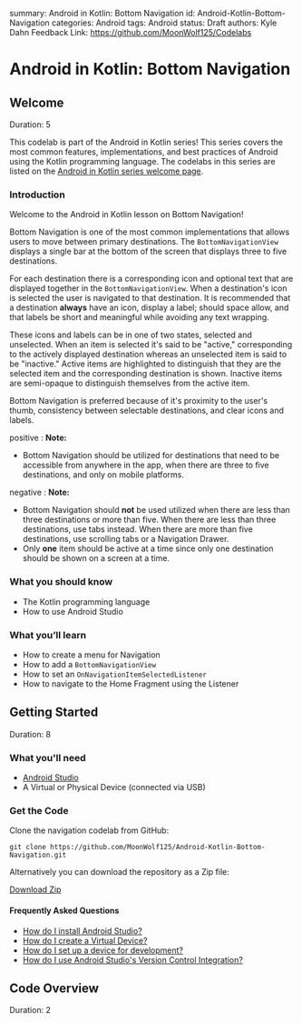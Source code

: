 summary: Android in Kotlin: Bottom Navigation
id: Android-Kotlin-Bottom-Navigation
categories: Android
tags: Android
status: Draft
authors: Kyle Dahn
Feedback Link: https://github.com/MoonWolf125/Codelabs

# Android in Kotlin: Bottom Navigation

<!-- ------------------------ -->
## Welcome 
Duration: 5

This codelab is part of the Android in Kotlin series! This series covers the most common features,
implementations, and best practices of Android using the Kotlin programming language. The codelabs
in this series are listed on the [Android in Kotlin series welcome page](../Android-Kotlin-Series-Welcome/index.html?index=..%2F..index).

### Introduction
Welcome to the Android in Kotlin lesson on Bottom Navigation!

Bottom Navigation is one of the most common implementations that allows users to move between
primary destinations. The `BottomNavigationView` displays a single bar at the bottom of the screen
that displays three to five destinations.

For each destination there is a corresponding icon and optional text that are displayed together in
the `BottomNavigationView`. When a destination's icon is selected the user is navigated to that
destination. It is recommended that a destination **always** have an icon, display a label; should
space allow, and that labels be short and meaningful while avoiding any text wrapping.

These icons and labels can be in one of two states, selected and unselected. When an item is selected
it's said to be "active," corresponding to the actively displayed destination whereas an unselected
item is said to be "inactive." Active items are highlighted to distinguish that they are the selected
item and the corresponding destination is shown. Inactive items are semi-opaque to distinguish
themselves from the active item.

Bottom Navigation is preferred because of it's proximity to the user's thumb, consistency between
selectable destinations, and clear icons and labels. 

positive
: **Note:**
- Bottom Navigation should be utilized for destinations that need to be accessible from anywhere in
the app, when there are three to five destinations, and only on mobile platforms.

negative
: **Note:**
- Bottom Navigation should **not** be used utilized when there are less than three destinations
or more than five. When there are less than three destinations, use tabs instead. When there are more
than five destinations, use scrolling tabs or a Navigation Drawer.
- Only **one** item should be active at a time since only one destination should be
shown on a screen at a time.

### What you should know
- The Kotlin programming language
- How to use Android Studio

### What you’ll learn 
- How to create a menu for Navigation 
- How to add a `BottomNavigationView`
- How to set an `OnNavigationItemSelectedListener`
- How to navigate to the Home Fragment using the Listener

<!-- ------------------------ -->
## Getting Started 
Duration: 8

### What you'll need
- [Android Studio](https://developer.android.com/studio)
- A Virtual or Physical Device (connected via USB)

### Get the Code
Clone the navigation codelab from GitHub:

```
git clone https://github.com/MoonWolf125/Android-Kotlin-Bottom-Navigation.git
```

Alternatively you can download the repository as a Zip file:

[Download Zip](https://github.com/MoonWolf125/Android-Kotlin-Bottom-Navigation/archive/0c8042c55a2702ae00b04a23477db1ec315c13a2.zip) 

#### Frequently Asked Questions
- [How do I install Android Studio?](https://developer.android.com/studio/)
- [How do I create a Virtual Device?](https://developer.android.com/studio/run/managing-avds)
- [How do I set up a device for development?](http://developer.android.com/tools/device.html)
- [How do I use Android Studio's Version Control Integration?](../Android-Studio-Version-Control-Basics/index.html?index=..%2F..index)

<!-- ------------------------ -->
## Code Overview
Duration: 2 